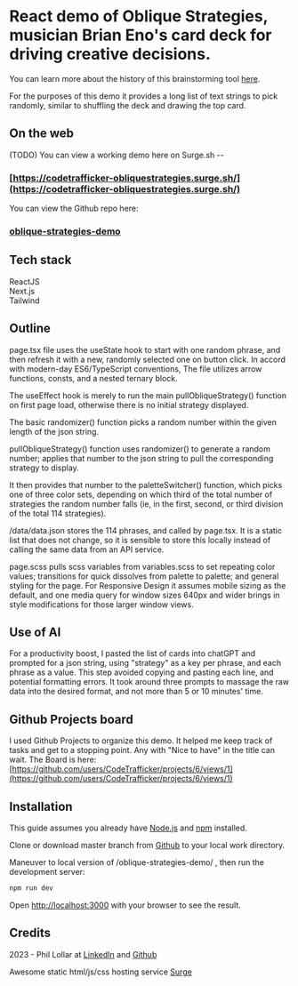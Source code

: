 # React demo of Oblique Strategies, musician Brian Eno's card deck for driving creative decisions.

You can learn more about the history of this brainstorming tool [here](https://en.wikipedia.org/wiki/Oblique_Strategies).

For the purposes of this demo it provides a long list of text strings to pick randomly, similar to shuffling the deck and drawing the top card.

## On the web
(TODO) You can view a working demo here on Surge.sh -- 
### [https://codetrafficker-obliquestrategies.surge.sh/](https://codetrafficker-obliquestrategies.surge.sh/)

You can view the Github repo here: 
### [oblique-strategies-demo](https://github.com/CodeTrafficker/oblique-strategies-demo)


## Tech stack
ReactJS<br />
Next.js<br />
Tailwind


## Outline
page.tsx file uses the useState hook to start with one random phrase, and then refresh it with a new, randomly selected one on button click. In accord with modern-day ES6/TypeScript conventions, The file utilizes arrow functions, consts, and a nested ternary block.

The useEffect hook is merely to run the main pullObliqueStrategy() function on first page load, otherwise there is no initial strategy displayed.

The basic randomizer() function picks a random number within the given length of the json string.

pullObliqueStrategy() function uses randomizer() to generate a random number; applies that number to the json string to pull the corresponding strategy to display.

It then provides that number to the paletteSwitcher() function, which picks one of three color sets, depending on which third of the total number of strategies the random number falls (ie, in the first, second, or third division of the total 114 strategies).

/data/data.json stores the 114 phrases, and called by page.tsx. It is a static list that does not change, so it is sensible to store this locally instead of calling the same data from an API service.

page.scss pulls scss variables from variables.scss to set repeating color values; transitions for quick dissolves from palette to palette; and general styling for the page. For Responsive Design it assumes mobile sizing as the default, and one media query for window sizes 640px and wider brings in style modifications for those larger window views.


## Use of AI
For a productivity boost, I pasted the list of cards into chatGPT and prompted for a json string, using "strategy" as a key per phrase, and each phrase as a value. This step avoided copying and pasting each line, and potential formatting errors. It took around three prompts to massage the raw data into the desired format, and not more than 5 or 10 minutes' time.


## Github Projects board
I used Github Projects to organize this demo. It helped me keep track of tasks and get to a stopping point. Any with "Nice to have" in the title can wait. The Board is here: [https://github.com/users/CodeTrafficker/projects/6/views/1](https://github.com/users/CodeTrafficker/projects/6/views/1)


## Installation
This guide assumes you already have [Node.js](https://nodejs.org/en/) and [npm](https://www.npmjs.com/) installed.

Clone or download master branch from [Github](https://github.com/CodeTrafficker/oblique-strategies-demo) to your local work directory.

Maneuver to local version of /oblique-strategies-demo/ , then run the development server:

```bash
npm run dev
```

Open [http://localhost:3000](http://localhost:3000) with your browser to see the result.

## Credits
2023 - Phil Lollar at [LinkedIn](https://www.linkedin.com/in/phillollar/) and [Github](https://github.com/CodeTrafficker/) 

Awesome static html/js/css hosting service [Surge](https://surge.sh/)

